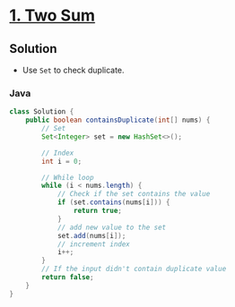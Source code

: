 # [1. Two Sum](https://leetcode.com/problems/two-sum/)

## Solution
- Use `Set` to check duplicate.

### Java
```java
class Solution {
    public boolean containsDuplicate(int[] nums) {
        // Set
        Set<Integer> set = new HashSet<>();

        // Index
        int i = 0;

        // While loop
        while (i < nums.length) {
            // Check if the set contains the value
            if (set.contains(nums[i])) {
                return true;
            }
            // add new value to the set
            set.add(nums[i]);
            // increment index
            i++;
        }
        // If the input didn't contain duplicate value
        return false;
    }
}
```